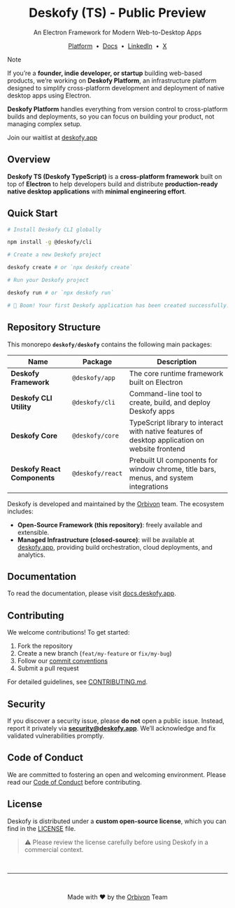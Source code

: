 <h1 align="center">Deskofy (TS) - Public Preview</h1>

<p align="center">An Electron Framework for Modern Web-to-Desktop Apps</p>

<p align="center">
    <a href="https://deskofy.app" target="_blank">Platform</a>
    &nbsp;•&nbsp;
    <a href="https://docs.deskofy.app" target="_blank">Docs</a>
    &nbsp;•&nbsp;
    <a href="linkedin.com/company/deskofy" target="_blank">LinkedIn</a>
    &nbsp;•&nbsp;
    <a href="https://x.com/DeskofyHQ" target="_blank">X</a>
</p>

> [!NOTE]
>
> If you’re a **founder, indie developer, or startup** building web-based products, we’re working on **Deskofy Platform**, an infrastructure platform designed to simplify cross-platform development and deployment of native desktop apps using Electron.
>
> **Deskofy Platform** handles everything from version control to cross-platform builds and deployments, so you can focus on building your product, not managing complex setup.
>
> Join our waitlist at [deskofy.app](https://deskofy.app?utm_source=deskofy-repository)

## Overview

**Deskofy TS (Deskofy TypeScript)** is a **cross-platform framework** built on top of **Electron** to help developers build and distribute **production-ready native desktop applications** with **minimal engineering effort**.

## Quick Start

```bash
# Install Deskofy CLI globally

npm install -g @deskofy/cli

# Create a new Deskofy project

deskofy create # or `npx deskofy create`

# Run your Deskofy project

deskofy run # or `npx deskofy run`

# 🎉 Boom! Your first Deskofy application has been created successfully!
```

## Repository Structure

This monorepo **`deskofy/deskofy`** contains the following main packages:

| Name                         | Package          | Description                                                                                    |
| ---------------------------- | ---------------- | ---------------------------------------------------------------------------------------------- |
| **Deskofy Framework**        | `@deskofy/app`   | The core runtime framework built on Electron                                                   |
| **Deskofy CLI Utility**      | `@deskofy/cli`   | Command-line tool to create, build, and deploy Deskofy apps                                    |
| **Deskofy Core**             | `@deskofy/core`  | TypeScript library to interact with native features of desktop application on website frontend |
| **Deskofy React Components** | `@deskofy/react` | Prebuilt UI components for window chrome, title bars, menus, and system integrations           |

Deskofy is developed and maintained by the [Orbivon](https://orbivon.com?utm_source=deskofy-repository) team.
The ecosystem includes:

- **Open-Source Framework (this repository)**: freely available and extensible.
- **Managed Infrastructure (closed-source)**: will be available at [deskofy.app](https://deskofy.app?utm_source=deskofy-repository), providing build orchestration, cloud deployments, and analytics.

## Documentation

To read the documentation, please visit [docs.deskofy.app](https://docs.deskofy.app).

## Contributing

We welcome contributions! To get started:

1. Fork the repository
2. Create a new branch (`feat/my-feature` or `fix/my-bug`)
3. Follow our [commit conventions](./CONTRIBUTING.md)
4. Submit a pull request

For detailed guidelines, see [CONTRIBUTING.md](./CONTRIBUTING.md).

## Security

If you discover a security issue, please **do not** open a public issue.
Instead, report it privately via **[security@deskofy.app](mailto:security@deskofy.app)**.
We’ll acknowledge and fix validated vulnerabilities promptly.

## Code of Conduct

We are committed to fostering an open and welcoming environment.
Please read our [Code of Conduct](./CODE_OF_CONDUCT.md) before contributing.

## License

Deskofy is distributed under a **custom open-source license**,
which you can find in the [LICENSE](https://github.com/deskofy/deskofy?tab=License-1-ov-file) file.

> ⚠️ Please review the license carefully before using Deskofy in a commercial context.

<br />

---

<br />

<p align="center">Made with ❤️ by the <a href="https://orbivon.com?utm_source=deskofy-repository">Orbivon</a> Team</p>
